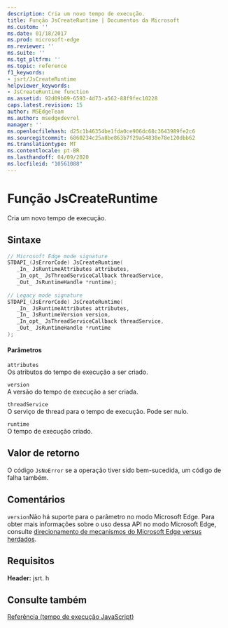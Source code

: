 ```yaml
---
description: Cria um novo tempo de execução.
title: Função JsCreateRuntime | Documentos da Microsoft
ms.custom: ''
ms.date: 01/18/2017
ms.prod: microsoft-edge
ms.reviewer: ''
ms.suite: ''
ms.tgt_pltfrm: ''
ms.topic: reference
f1_keywords:
- jsrt/JsCreateRuntime
helpviewer_keywords:
- JsCreateRuntime function
ms.assetid: 92d09b89-6593-4d73-a562-88f9fec10228
caps.latest.revision: 15
author: MSEdgeTeam
ms.author: msedgedevrel
manager: ''
ms.openlocfilehash: d25c1b46354be1fda0ce906dc68c3643989fe2c6
ms.sourcegitcommit: 6860234c25a8be863b7f29a54838e78e120dbb62
ms.translationtype: MT
ms.contentlocale: pt-BR
ms.lasthandoff: 04/09/2020
ms.locfileid: "10561088"
---
```

# Função JsCreateRuntime
Cria um novo tempo de execução.
  
## Sintaxe  
  
```cpp  
// Microsoft Edge mode signature  
STDAPI_(JsErrorCode) JsCreateRuntime(  
   _In_ JsRuntimeAttributes attributes,  
   _In_opt_ JsThreadServiceCallback threadService,  
   _Out_ JsRuntimeHandle *runtime);  
  
// Legacy mode signature  
STDAPI_(JsErrorCode) JsCreateRuntime(  
   _In_ JsRuntimeAttributes attributes,  
   _In_ JsRuntimeVersion version,  
   _In_opt_ JsThreadServiceCallback threadService,  
   _Out_ JsRuntimeHandle *runtime  
);  
```  
  
#### Parâmetros  
 `attributes`  
 Os atributos do tempo de execução a ser criado.  
  
 `version`  
 A versão do tempo de execução a ser criada.  
  
 `threadService`  
 O serviço de thread para o tempo de execução. Pode ser nulo.  
  
 `runtime`  
 O tempo de execução criado.  
  
## Valor de retorno  
 O código `JsNoError` se a operação tiver sido bem-sucedida, um código de falha também.  
  
## Comentários  
 `version`Não há suporte para o parâmetro no modo Microsoft Edge. Para obter mais informações sobre o uso dessa API no modo Microsoft Edge, consulte [direcionamento de mecanismos do Microsoft Edge versus herdados](../chakra-hosting/targeting-edge-vs-legacy-engines-in-jsrt-apis.md).  
  
## Requisitos  
 **Header:** jsrt. h  
  
## Consulte também  
 [Referência (tempo de execução JavaScript)](../chakra-hosting/reference-javascript-runtime.md)